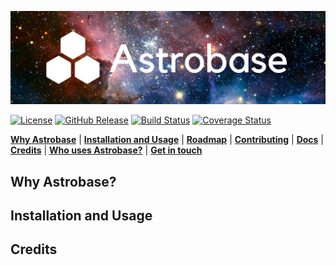 ![](https://github.com/astrobase/brand/blob/master/logos/space-logo.png?raw=true)

[![License](https://img.shields.io/badge/Astrobase-License-blue.svg)](https://github.com/astrobase/astrobase/blob/master/LICENSE)
[![GitHub Release](https://img.shields.io/github/v/release/astrobase/astrobase?sort=semver)](https://github.com/astrobase/astrobase/tree/latest)
[![Build Status](https://github.com/astrobase/astrobase/workflows/Python/badge.svg)](https://github.com/astrobase/astrobase/actions)
[![Coverage Status](https://codecov.io/github/astrobase/astrobase/coverage.svg?branch=master)](https://codecov.io/github/astrobase/astrobase)

[**Why Astrobase**](#why-astrobase) |
[**Installation and Usage**](#installation-and-usage) |
[**Roadmap**](./docs/ROADMAP.md) |
[**Contributing**](./CONTRIBUTING.md) |
[**Docs**](https://docs.astrobase.co) |
[**Credits**](#credits) |
[**Who uses Astrobase?**](./docs/who-uses-astrobase.md) |
[**Get in touch**](https://astrobase.co)

## Why Astrobase?

## Installation and Usage

## Credits
